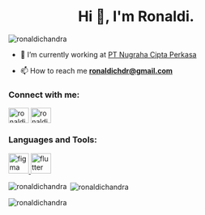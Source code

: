 <h1 align="center">Hi 👋, I'm Ronaldi.</h1>
<p align="left"> <img src="https://komarev.com/ghpvc/?username=ronaldichandra&label=Profile%20views&color=0e75b6&style=flat" alt="ronaldichandra" /> </p>

- 🔭 I’m currently working at [PT Nugraha Cipta Perkasa](https://encepmotor.com)

- 📫 How to reach me **ronaldichdr@gmail.com**

<h3 align="left">Connect with me:</h3>
<p align="left">
<a href="https://fb.com/ronaldichdr" target="blank"><img align="center" src="https://raw.githubusercontent.com/rahuldkjain/github-profile-readme-generator/master/src/images/icons/Social/facebook.svg" alt="ronaldichdr" height="30" width="40" /></a>
<a href="https://instagram.com/ronaldichandra_" target="blank"><img align="center" src="https://raw.githubusercontent.com/rahuldkjain/github-profile-readme-generator/master/src/images/icons/Social/instagram.svg" alt="ronaldichandra_" height="30" width="40" /></a>
</p>

<h3 align="left">Languages and Tools:</h3>
<p align="left"> <a href="https://www.figma.com/" target="_blank" rel="noreferrer"> <img src="https://www.vectorlogo.zone/logos/figma/figma-icon.svg" alt="figma" width="40" height="40"/> </a> <a href="https://flutter.dev" target="_blank" rel="noreferrer"> <img src="https://www.vectorlogo.zone/logos/flutterio/flutterio-icon.svg" alt="flutter" width="40" height="40"/> </a> </p>

<p><img align="left" src="https://github-readme-stats.vercel.app/api/top-langs?username=ronaldichandra&show_icons=true&locale=en&layout=compact" alt="ronaldichandra" /></p>

<p>&nbsp;<img align="center" src="https://github-readme-stats.vercel.app/api?username=ronaldichandra&show_icons=true&locale=en" alt="ronaldichandra" /></p>

<p><img align="center" src="https://github-readme-streak-stats.herokuapp.com/?user=ronaldichandra&" alt="ronaldichandra" /></p>
